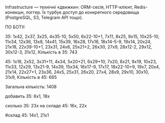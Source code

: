 Infrastructure — технічні «движки»: 
    ORM-сесія, HTTP-клієнт, Redis-конекшн, логгер. 
    Їх турбує доступ до конкретного середовища (PostgreSQL, S3, Telegram API тощо).



ПО БОТУ:

35:
1х42, 2х37, 3х25, 4х35-10, 5х50, 6х22-10+1, 7х11, 8х25, 9х15, 10х25-10, 11х34, 12х36, 13х8, 14х41, 15х39, 16х28, 17х16, 18х14-5-9, 19х14, 20х24, 21х18, 22х39-10+1, 23х31, 24х6, 25х21+2, 26х30, 27х9, 28х12-2, 29х12, 30х12-3, 31х12, 
Кількість в 35: 743 

45:
1х18, 2х52, 3х31+11, 4х34, 5х20+21, 6х29+10, 7х20, 8х21, 9х19, 10х23, 11х33, 12х29, 13х21-9, 14х39, 15х34, 16х17-9, 17х17, 18х22-10+9, 19х7, 20х4, 21х14, 22х27+1, 23х36, 24х5, 25х31, 26х20, 27х4, 28х9, 29х10, 30х10, 31х9, 
Кількість в 45: 665 

Загальна кількість: 1408

добавить
35:
6х1, 18x


сколько 
35: 23x на складе 
45: 16х, 22х

#склад 
45: 14х1, 21х1